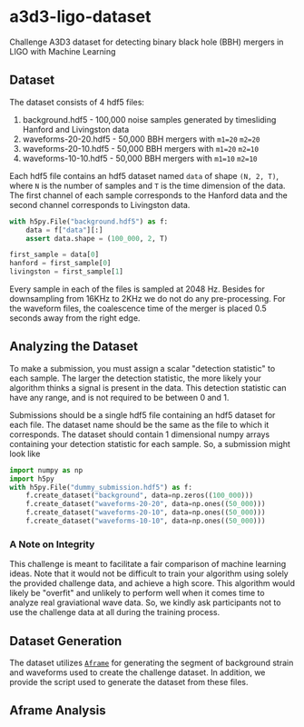 # a3d3-ligo-dataset
Challenge A3D3 dataset for detecting binary black hole (BBH) mergers in LIGO with Machine Learning

## Dataset
The dataset consists of 4 hdf5 files:

1. background.hdf5 - 100,000 noise samples generated by timesliding Hanford and Livingston data
2. waveforms-20-20.hdf5 - 50,000 BBH mergers with `m1=20` `m2=20`
3. waveforms-20-10.hdf5 - 50,000 BBH mergers with `m1=20` `m2=10`
4. waveforms-10-10.hdf5 - 50,000 BBH mergers with `m1=10` `m2=10`

Each hdf5 file contains an hdf5 dataset named `data` of shape `(N, 2, T)`, where `N` is the number of samples and `T` is the time
dimension of the data. The first channel of each sample corresponds to the Hanford data and the second channel corresponds to Livingston data.

```python
with h5py.File("background.hdf5") as f:
    data = f["data"][:]
    assert data.shape = (100_000, 2, T)

first_sample = data[0]
hanford = first_sample[0]
livingston = first_sample[1]
```

Every sample in each of the files is sampled at 2048 Hz. Besides for downsampling from 16KHz to 2KHz we do not do any pre-processing. For the waveform files, the coalescence time of the merger is placed 0.5 seconds away from the right edge. 

## Analyzing the Dataset
To make a submission, you must assign a scalar "detection statistic" to each sample. The larger the detection statistic, the more likely
your algorithm thinks a signal is present in the data. This detection statistic can have any range, and is not required to be between 0 and 1.

Submissions should be a single hdf5 file containing an hdf5 dataset for each file. The dataset name should be 
the same as the file to which it corresponds. The dataset should contain 1 dimensional numpy arrays containing your detection statistic for each sample. So, a submission might look like

```python
import numpy as np
import h5py
with h5py.File("dummy_submission.hdf5") as f:
    f.create_dataset("background", data=np.zeros((100_000)))
    f.create_dataset("waveforms-20-20", data=np.ones((50_000)))
    f.create_dataset("waveforms-20-10", data=np.ones((50_000)))
    f.create_dataset("waveforms-10-10", data=np.ones((50_000)))
```

### A Note on Integrity
This challenge is meant to facilitate a fair comparison of machine learning ideas. Note that it would not be difficult to train your algorithm using solely the provided challenge data, and achieve a high score. This algorithm would likely be "overfit" and unlikely to perform well when it comes time to analyze real graviational wave data. So, we kindly ask participants not to use the challenge data at all during the training process.


## Dataset Generation
The dataset utilizes [`Aframe`](https://github.com/ml4gw/aframev2) for generating the segment of background strain and waveforms used to create
the challenge dataset. In addition, we provide the script used to generate the dataset from these files.




## Aframe Analysis
